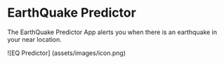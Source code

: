# EarthQuake Predictor
The EarthQuake Predictor App alerts you when there is an earthquake in your near location.

![EQ Predictor] (assets/images/icon.png)
